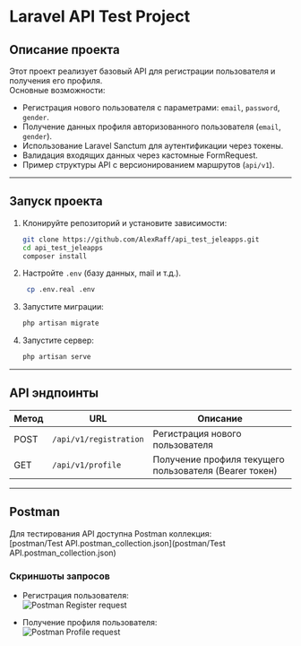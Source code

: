 # Laravel API Test Project

## Описание проекта

Этот проект реализует базовый API для регистрации пользователя и получения его профиля.  
Основные возможности:

- Регистрация нового пользователя с параметрами: `email`, `password`, `gender`.
- Получение данных профиля авторизованного пользователя (`email`, `gender`).
- Использование Laravel Sanctum для аутентификации через токены.
- Валидация входящих данных через кастомные FormRequest.
- Пример структуры API с версионированием маршрутов (`api/v1`).

---

## Запуск проекта

1. Клонируйте репозиторий и установите зависимости:

    ```bash
    git clone https://github.com/AlexRaff/api_test_jeleapps.git
    cd api_test_jeleapps
    composer install
    ```

2. Настройте `.env` (базу данных, mail и т.д.).
   ```bash
    cp .env.real .env
    ```

3. Запустите миграции:

    ```bash
    php artisan migrate
    ```

4. Запустите сервер:

    ```bash
    php artisan serve
    ```

---

## API эндпоинты

| Метод | URL                    | Описание                                               |
|-------|------------------------|--------------------------------------------------------|
| POST  | `/api/v1/registration` | Регистрация нового пользователя                        |
| GET   | `/api/v1/profile`      | Получение профиля текущего пользователя (Bearer токен) |

---

## Postman

Для тестирования API доступна Postman коллекция:  
[postman/Test API.postman_collection.json](postman/Test API.postman_collection.json)

### Скриншоты запросов

- Регистрация пользователя:  
  ![Postman Register request](postman/register.png)

- Получение профиля пользователя:  
  ![Postman Profile request](postman/profile.png)
